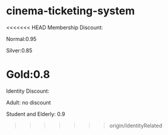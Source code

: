 # cinema-ticketing-system

<<<<<<< HEAD
Membership Discount:

Normal:0.95

Silver:0.85

Gold:0.8
=======
Identity Discount:

Adult: no discount

Student and Elderly: 0.9
>>>>>>> origin/IdentityRelated
